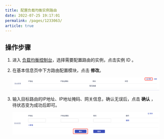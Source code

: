 ```yaml
---
title: 配置负载均衡实例路由  
date: 2022-07-25 19:17:01
permalink: /pages/1233063/
article: true
---
```


## 操作步骤

1. 进入 [负载均衡控制台](https://console.capitalonline.net/loadbalancers)，选择需要配置路由的实例，点击实例 ID 。

2. 在基本信息页中下方路由配置模块，点击 **修改**。

   ![基本信息](../../pic/route1.png)

3. 输入目标路由的IP地址、IP地址掩码、网关信息，确认无误后，点击 **确认** ，待状态变为成功后即可。

   ![基本信息](../../pic/route2.png)
